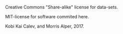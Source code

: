 
Creative Commons "Share-alike" license for data-sets.

MIT-license for software commited here.

Kobi Kai Calev, and Morris Alper, 2017.

